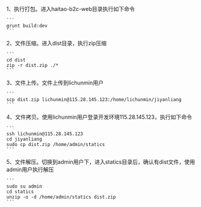 1、执行打包。进入haitao-b2c-web目录执行如下命令

    ```
    grunt build:dev
    ```

2、文件压缩。进入dist目录，执行zip压缩

    ```
    cd dist
    zip -r dist.zip ./*
    ```

3、文件上传。文件上传到lichunmin用户

    ```
    scp dist.zip lichunmin@115.28.145.123:/home/lichunmin/jiyanliang
    ```

4、文件拷贝。使用lichunmin用户登录开发环境115.28.145.123，执行如下命令

    ```
    ssh lichunmin@115.28.145.123 
    cd jiyanliang
    sudo cp dist.zip /home/admin/statics
    ```

5、文件解压。切换到admin用户下，进入statics目录后，确认有dist文件，使用admin用户执行解压

    ```
    sudo su admin
    cd statics
    unzip -o -d /home/admin/statics dist.zip
    ```

